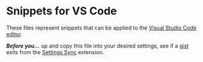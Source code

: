 # Snippets for VS Code

These files represent snippets that can be applied to the [Visual Studio Code editor](https://code.visualstudio.com/). 

_**Before you...**_ up and copy this file into your desired settings, see if a [gist](https://gist.github.com/) exits from the [Settings Sync](https://marketplace.visualstudio.com/items?itemName=Shan.code-settings-sync) extension.
